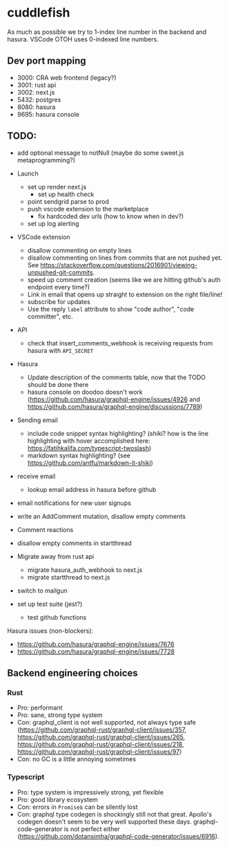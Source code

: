 # cuddlefish

As much as possible we try to 1-index line number in the backend and hasura. VSCode OTOH uses 0-indexed line numbers.

## Dev port mapping

- 3000: CRA web frontend (legacy?)
- 3001: rust api
- 3002: next.js
- 5432: postgres
- 8080: hasura
- 9695: hasura console

## TODO:

- add optional message to notNull (maybe do some sweet.js metaprogramming?)

- Launch

  - set up render next.js
    - set up health check
  - point sendgrid parse to prod
  - push vscode extension to the marketplace
    - fix hardcoded dev urls (how to know when in dev?)
  - set up log alerting

- VSCode extension

  - disallow commenting on empty lines
  - disallow commenting on lines from commits that are not pushed yet. See https://stackoverflow.com/questions/2016901/viewing-unpushed-git-commits.
  - speed up comment creation (seems like we are hitting github's auth endpoint every time?)
  - Link in email that opens up straight to extension on the right file/line!
  - subscribe for updates
  - Use the reply `label` attribute to show "code author", "code committer", etc.

- API

  - check that insert_comments_webhook is receiving requests from hasura with `API_SECRET`

- Hasura

  - Update description of the comments table, now that the TODO should be done there
  - hasura console on doodoo doesn't work (https://github.com/hasura/graphql-engine/issues/4926 and https://github.com/hasura/graphql-engine/discussions/7789)

- Sending email

  - include code snippet syntax highlighting? (shiki? how is the line highlighting with hover accomplished here: https://fatihkalifa.com/typescript-twoslash)
  - markdown syntax highlighting? (see https://github.com/antfu/markdown-it-shiki)

- receive email

  - lookup email address in hasura before github

- email notifications for new user signups
- write an AddComment mutation, disallow empty comments
- Comment reactions
- disallow empty comments in startthread
- Migrate away from rust api
  - migrate hasura_auth_webhook to next.js
  - migrate startthread to next.js
- switch to mailgun
- set up test suite (jest?)
  - test github functions

Hasura issues (non-blockers):

- https://github.com/hasura/graphql-engine/issues/7676
- https://github.com/hasura/graphql-engine/issues/7728

## Backend engineering choices

### Rust

- Pro: performant
- Pro: sane, strong type system
- Con: graphql_client is not well supported, not always type safe (https://github.com/graphql-rust/graphql-client/issues/357, https://github.com/graphql-rust/graphql-client/issues/265, https://github.com/graphql-rust/graphql-client/issues/218, https://github.com/graphql-rust/graphql-client/issues/97)
- Con: no GC is a little annoying sometimes

### Typescript

- Pro: type system is impressively strong, yet flexible
- Pro: good library ecosystem
- Con: errors in `Promise`s can be silently lost
- Con: graphql type codegen is shockingly still not that great. Apollo's codegen doesn't seem to be very well supported these days. graphql-code-generator is not perfect either (https://github.com/dotansimha/graphql-code-generator/issues/6916).
